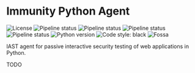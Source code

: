 # Immunity Python Agent

![License](https://img.shields.io/badge/License-GPLv3-blue.svg)
![Pipeline status](https://github.com/light-hat/immunity/workflows/Gitleaks/badge.svg)
![Pipeline status](https://github.com/light-hat/immunity/workflows/Pylint/badge.svg)
![Pipeline status](https://github.com/light-hat/immunity/workflows/CodeQL/badge.svg)
![Pipeline status](https://github.com/light-hat/immunity/workflows/Bandit%20SAST/badge.svg)
![Python version](https://img.shields.io/badge/Python-3.7%20|%203.8%20|%203.9%20|%203.10%20|%203.11%20|%203.12-3776AB.svg?style=flat&logo=python&logoColor=white)
![Code style: black](https://img.shields.io/badge/code%20style-black-000000.svg)
![Fossa](https://app.fossa.com/api/projects/git%2Bgithub.com%2Flight-hat%2Fimmunity-python-agent.svg?type=shield)

IAST agent for passive interactive security testing of web applications in Python.

TODO